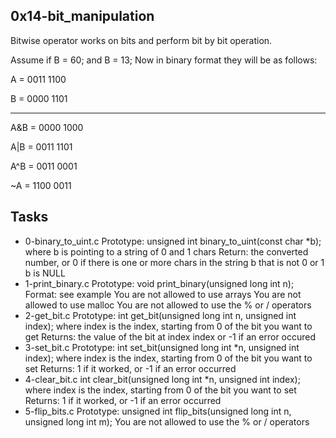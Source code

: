 ## 0x14-bit_manipulation
Bitwise operator works on bits and perform bit by bit operation.

Assume if B = 60; and B = 13; Now in binary format they will be as follows:

A = 0011 1100

B = 0000 1101

-----------------

A&B = 0000 1000

A|B = 0011 1101

A^B = 0011 0001

~A  = 1100 0011
## Tasks 
 - 0-binary_to_uint.c
Prototype: unsigned int binary_to_uint(const char *b);
where b is pointing to a string of 0 and 1 chars
Return: the converted number, or 0 if
there is one or more chars in the string b that is not 0 or 1
b is NULL
 - 1-print_binary.c 
Prototype: void print_binary(unsigned long int n);
Format: see example
You are not allowed to use arrays
You are not allowed to use malloc
You are not allowed to use the % or / operators
 - 2-get_bit.c
Prototype: int get_bit(unsigned long int n, unsigned int index);
where index is the index, starting from 0 of the bit you want to get
Returns: the value of the bit at index index or -1 if an error occured
 - 3-set_bit.c
Prototype: int set_bit(unsigned long int *n, unsigned int index);
where index is the index, starting from 0 of the bit you want to set
Returns: 1 if it worked, or -1 if an error occurred
 - 4-clear_bit.c
 int clear_bit(unsigned long int *n, unsigned int index);
where index is the index, starting from 0 of the bit you want to set
Returns: 1 if it worked, or -1 if an error occurred
 - 5-flip_bits.c
Prototype: unsigned int flip_bits(unsigned long int n, unsigned long int m);
You are not allowed to use the % or / operators
